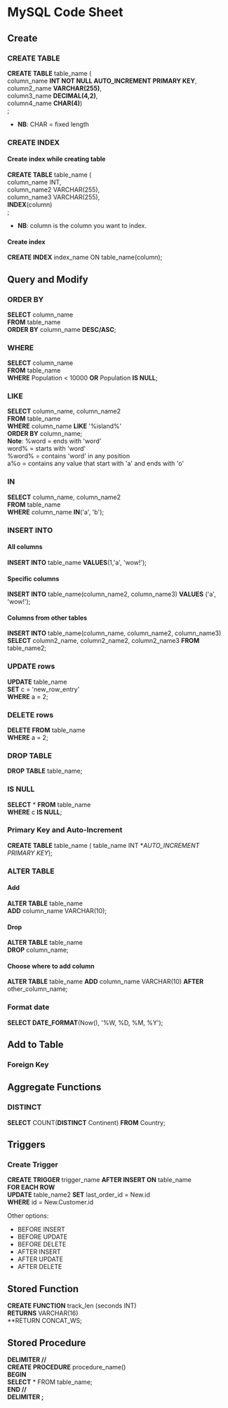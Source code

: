 # MySQL Code Sheet

## Create
### CREATE TABLE
**CREATE TABLE** table_name (  
column_name **INT NOT NULL AUTO_INCREMENT PRIMARY KEY**,  
column2_name **VARCHAR(255)**,  
column3_name **DECIMAL(4,2)**,  
column4_name **CHAR(4)**)  
;  
- **NB**: CHAR = fixed length 

### CREATE INDEX
#### Create index while creating table
**CREATE TABLE** table_name (  
column_name INT,  
column_name2 VARCHAR(255),  
column_name3 VARCHAR(255),  
**INDEX**(column)  
;  
- **NB**: column is the column you want to index.
#### Create index
**CREATE INDEX** index_name ON table_name(column);

## Query and Modify
### ORDER BY
**SELECT** column_name  
**FROM** table_name  
**ORDER BY** column_name **DESC/ASC**;

### WHERE
**SELECT** column_name  
**FROM** table_name  
**WHERE** Population < 10000 **OR** Population **IS NULL**;

### LIKE
**SELECT** column_name, column_name2  
**FROM** table_name  
**WHERE** column_name **LIKE** '%island%'  
**ORDER BY** column_name;  
**Note**:
%word = ends with 'word'  
word% = starts with 'word'  
%word% = contains 'word' in any position  
a%o = contains any value that start with 'a' and ends with 'o'

### IN
**SELECT** column_name, column_name2  
**FROM** table_name  
**WHERE** column_name **IN**('a', 'b');

### INSERT INTO
#### All columns
**INSERT INTO** table_name **VALUES**(1,'a', 'wow!');  
#### Specific columns
**INSERT INTO** table_name(column_name2, column_name3) **VALUES** ('a', 'wow!');
#### Columns from other tables
**INSERT INTO** table_name(column_name, column_name2, column_name3) **SELECT** column2_name, column2_name2, column2_name3 **FROM** table_name2;

### UPDATE rows
**UPDATE** table_name  
**SET** c = 'new_row_entry'  
**WHERE** a = 2;

### DELETE rows
**DELETE FROM** table_name  
**WHERE** a = 2;

### DROP TABLE
**DROP TABLE** table_name;

### IS NULL
**SELECT** * **FROM** table_name    
**WHERE** c **IS NULL**;

### Primary Key and Auto-Increment
**CREATE TABLE** table_name (
table_name INT **AUTO_INCREMENT PRIMARY KEY*);

### ALTER TABLE
#### Add
**ALTER TABLE** table_name  
**ADD** column_name VARCHAR(10);  
#### Drop  
**ALTER TABLE** table_name  
**DROP** column_name;  
#### Choose where to add column
**ALTER TABLE** table_name
**ADD** column_name VARCHAR(10) **AFTER** other_column_name;

### Format date
**SELECT DATE_FORMAT**(Now(), '%W, %D, %M, %Y');

## Add to Table
### Foreign Key


## Aggregate Functions
### DISTINCT
**SELECT** COUNT(**DISTINCT** Continent) **FROM** Country;
## Triggers
### Create Trigger
**CREATE TRIGGER** trigger_name **AFTER INSERT ON**  table_name  
**FOR EACH ROW**  
**UPDATE** table_name2 **SET** last_order_id = New.id  
**WHERE** id = New.Customer.id  
  
  Other options:
  - BEFORE INSERT
  - BEFORE UPDATE
  - BEFORE DELETE
  - AFTER INSERT
  - AFTER UPDATE
  - AFTER DELETE
  
 ## Stored Function
 **CREATE FUNCTION** track_len (seconds INT)  
 **RETURNS** VARCHAR(16)  
 **RETURN CONCAT_WS;
 
 ## Stored Procedure
**DELIMITER //**  
**CREATE PROCEDURE** procedure_name()  
**BEGIN**  
**SELECT** * FROM table_name;  
**END //**  
**DELIMITER ;**
